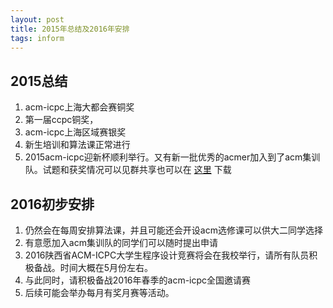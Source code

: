 ```yaml
---
layout: post
title: 2015年总结及2016年安排
tags: inform
---
```


## 2015总结

1. acm-icpc上海大都会赛铜奖
2. 第一届ccpc铜奖，
3. acm-icpc上海区域赛银奖
4. 新生培训和算法课正常进行
5. 2015acm-icpc迎新杯顺利举行。又有新一批优秀的acmer加入到了acm集训队。试题和获奖情况可以见群共享也可以在 [这里](http://pan.baidu.com/s/1sk46g4P) 下载




## 2016初步安排

1. 仍然会在每周安排算法课，并且可能还会开设acm选修课可以供大二同学选择
2. 有意愿加入acm集训队的同学们可以随时提出申请
3. 2016陕西省ACM-ICPC大学生程序设计竞赛将会在我校举行，请所有队员积极备战。时间大概在5月份左右。
4. 与此同时，请积极备战2016年春季的acm-icpc全国邀请赛
5. 后续可能会举办每月有奖月赛等活动。
